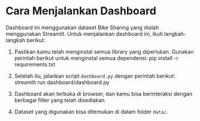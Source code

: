 # Cara Menjalankan Dashboard

Dashboard ini menggunakan dataset Bike Sharing yang diolah menggunakan Streamlit.
Untuk menjalankan dashboard ini, ikuti langkah-langkah berikut:

1. Pastikan kamu telah menginstal semua library yang diperlukan. Gunakan perintah berikut untuk menginstal semua dependensi:
   pip install -r requirements.txt

2. Setelah itu, jalankan script `dashboard.py` dengan perintah berikut:
   streamlit run dashboard/dashboard.py

3. Dashboard akan terbuka di browser, dan kamu bisa berinteraksi dengan berbagai filter yang telah disediakan.

4. Dataset yang digunakan bisa ditemukan di dalam folder `data/`.